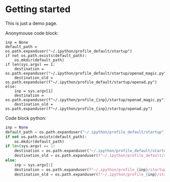 # Getting started

This is just a demo page.

Anonymouse code block:

    inp = None
    default_path = os.path.expanduser("~/.ipython/profile_default/startup")
    if not os.path.exists(default_path):
        os.mkdir(default_path)
    if len(sys.argv) == 1:
        destination = os.path.expanduser("~/.ipython/profile_default/startup/openad_magic.py")
        destination_old = os.path.expanduser(f"~/.ipython/profile_default/startup/openad.py")
    else:
        inp = sys.argv[1]
        destination = os.path.expanduser(f"~/.ipython/profile_{inp}/startup/openad_magic.py")
        destination_old = os.path.expanduser(f"~/.ipython/profile_{inp}/startup/openad.py")

Code block python:

```python
inp = None
default_path = os.path.expanduser("~/.ipython/profile_default/startup")
if not os.path.exists(default_path):
    os.mkdir(default_path)
if len(sys.argv) == 1:
    destination = os.path.expanduser("~/.ipython/profile_default/startup/openad_magic.py")
    destination_old = os.path.expanduser(f"~/.ipython/profile_default/startup/openad.py")
else:
    inp = sys.argv[1]
    destination = os.path.expanduser(f"~/.ipython/profile_{inp}/startup/openad_magic.py")
    destination_old = os.path.expanduser(f"~/.ipython/profile_{inp}/startup/openad.py")
```
